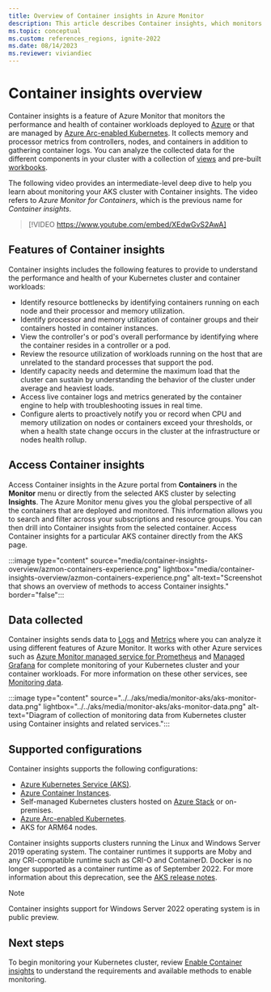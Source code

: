 ```yaml
---
title: Overview of Container insights in Azure Monitor
description: This article describes Container insights, which monitors the AKS Container insights solution, and the value it delivers by monitoring the health of your AKS clusters and Container Instances in Azure.
ms.topic: conceptual
ms.custom: references_regions, ignite-2022
ms.date: 08/14/2023
ms.reviewer: viviandiec
---
```


# Container insights overview

Container insights is a feature of Azure Monitor that monitors the performance and health of container workloads deployed to [Azure](../../aks/intro-kubernetes.md) or that are managed by [Azure Arc-enabled Kubernetes](../../azure-arc/kubernetes/overview.md). It collects memory and processor metrics from controllers, nodes, and containers in addition to gathering container logs. You can analyze the collected data for the different components in your cluster with a collection of [views](container-insights-analyze.md) and pre-built [workbooks](container-insights-reports.md).

The following video provides an intermediate-level deep dive to help you learn about monitoring your AKS cluster with Container insights. The video refers to *Azure Monitor for Containers*, which is the previous name for *Container insights*.

> [!VIDEO https://www.youtube.com/embed/XEdwGvS2AwA]

## Features of Container insights

Container insights includes the following features to provide to understand the performance and health of your Kubernetes cluster and container workloads:

- Identify resource bottlenecks by identifying containers running on each node and their processor and memory utilization.
- Identify processor and memory utilization of container groups and their containers hosted in container instances.
- View the controller's or pod's overall performance by identifying where the container resides in a controller or a pod.
- Review the resource utilization of workloads running on the host that are unrelated to the standard processes that support the pod.
- Identify capacity needs and determine the maximum load that the cluster can sustain by understanding the behavior of the cluster under average and heaviest loads.
- Access live container logs and metrics generated by the container engine to help with troubleshooting issues in real time.
- Configure alerts to proactively notify you or record when CPU and memory utilization on nodes or containers exceed your thresholds, or when a health state change occurs in the cluster at the infrastructure or nodes health rollup.


## Access Container insights

Access Container insights in the Azure portal from **Containers** in the **Monitor** menu or directly from the selected AKS cluster by selecting **Insights**. The Azure Monitor menu gives you the global perspective of all the containers that are deployed and monitored. This information allows you to search and filter across your subscriptions and resource groups. You can then drill into Container insights from the selected container. Access Container insights for a particular AKS container directly from the AKS page.

:::image type="content" source="media/container-insights-overview/azmon-containers-experience.png" lightbox="media/container-insights-overview/azmon-containers-experience.png" alt-text="Screenshot that shows an overview of methods to access Container insights." border="false":::

## Data collected
Container insights sends data to [Logs](../logs/data-platform-logs.md) and [Metrics](../essentials/data-platform-metrics.md) where you can analyze it using different features of Azure Monitor. It works with other Azure services such as [Azure Monitor managed service for Prometheus](../essentials/prometheus-metrics-overview.md) and [Managed Grafana](../../managed-grafana/overview.md) for complete monitoring of your Kubernetes cluster and your container workloads. For more information on these other services, see [Monitoring data](../../aks/monitor-aks.md#monitoring-data).

:::image type="content" source="../../aks/media/monitor-aks/aks-monitor-data.png" lightbox="../../aks/media/monitor-aks/aks-monitor-data.png" alt-text="Diagram of collection of monitoring data from Kubernetes cluster using Container insights and related services.":::


## Supported configurations
Container insights supports the following configurations:

- [Azure Kubernetes Service (AKS)](../../aks/intro-kubernetes.md).
- [Azure Container Instances](../../container-instances/container-instances-overview.md).
- Self-managed Kubernetes clusters hosted on [Azure Stack](/azure-stack/user/azure-stack-kubernetes-aks-engine-overview) or on-premises.
- [Azure Arc-enabled Kubernetes](../../azure-arc/kubernetes/overview.md).
- AKS for ARM64 nodes.

Container insights supports clusters running the Linux and Windows Server 2019 operating system. The container runtimes it supports are Moby and any CRI-compatible runtime such as CRI-O and ContainerD. Docker is no longer supported as a container runtime as of September 2022. For more information about this deprecation, see the [AKS release notes][aks-release-notes].

>[!NOTE]
> Container insights support for Windows Server 2022 operating system is in public preview.



## Next steps

To begin monitoring your Kubernetes cluster, review [Enable Container insights](container-insights-onboard.md) to understand the requirements and available methods to enable monitoring.

<!-- LINKS - external -->
[aks-release-notes]: https://github.com/Azure/AKS/releases
